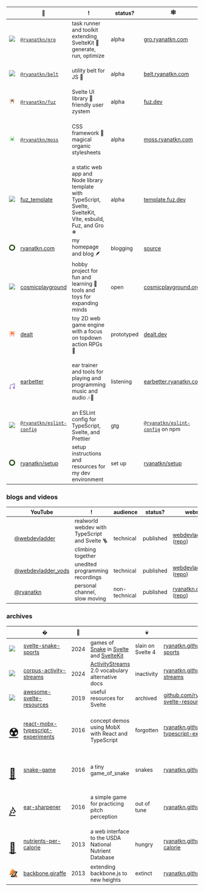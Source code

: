 |                                                                                                                                                                                      | 🐢                                                                     | !                                                                                                            | status?   | 🕸️                                                                                        | topics                                                                                                                                                                                                                                                                          |
| ------------------------------------------------------------------------------------------------------------------------------------------------------------------------------------ | ---------------------------------------------------------------------- | ------------------------------------------------------------------------------------------------------------ | --------- | ----------------------------------------------------------------------------------------- | ------------------------------------------------------------------------------------------------------------------------------------------------------------------------------------------------------------------------------------------------------------------------------- |
| <a href="https://github.com/ryanatkn/gro"><img src="https://raw.githubusercontent.com/ryanatkn/gro/main/static/favicon.png" /></a>                                                   | [`@ryanatkn/gro`](https://github.com/ryanatkn/gro)                     | task runner and toolkit extending SvelteKit 🌰 generate, run, optimize                                       | alpha     | <a href="https://gro.ryanatkn.com/">gro.ryanatkn.com</a>                                  | [web](https://github.com/topics/web) [svelte](https://github.com/topics/svelte) [sveltekit](https://github.com/topics/sveltekit) [typescript](https://github.com/topics/typescript)                                                                                             |
| <a href="https://github.com/ryanatkn/belt"><img src="https://raw.githubusercontent.com/ryanatkn/belt/main/static/logo.svg" /></a>                                                                                                                           | [`@ryanatkn/belt`](https://github.com/ryanatkn/belt)                   | utility belt for JS 🦕                                                                                          | alpha     | [belt.ryanatkn.com](https://belt.ryanatkn.com/)                                           | [javascript](https://github.com/topics/javascript) [library](https://github.com/topics/library) [typescript](https://github.com/topics/typescript) [web](https://github.com/topics/web)                                                                                         |
| <a href="https://github.com/ryanatkn/fuz"><img src="https://raw.githubusercontent.com/ryanatkn/fuz/main/static/logo.svg" /></a>                                                      | [`@ryanatkn/fuz`](https://github.com/ryanatkn/fuz)                     | Svelte UI library 🧶 friendly user zystem                                                                    | alpha     | [fuz.dev](https://www.fuz.dev/)                                                           | [svelte](https://github.com/topics/svelte) [sveltekit](https://github.com/topics/sveltekit) [html](https://github.com/topics/html) [css](https://github.com/topics/css) [web](https://github.com/topics/web)                                                                    |
| <a href="https://github.com/ryanatkn/moss"><img src="https://raw.githubusercontent.com/ryanatkn/moss/main/static/logo.svg" /></a>                                                    | [`@ryanatkn/moss`](https://github.com/ryanatkn/moss)                   | CSS framework 🌿 magical organic stylesheets                                                                 | alpha     | [moss.ryanatkn.com](https://moss.ryanatkn.com/)                                           | [css](https://github.com/topics/css) [css-framework](https://github.com/topics/css-framework) [design-system](https://github.com/topics/design-system) [utility-classes](https://github.com/topics/utility-classes) [web](https://github.com/topics/web)                        |
| <a href="https://github.com/ryanatkn/fuz_template"><img src="https://raw.githubusercontent.com/ryanatkn/fuz_template/main/static/logo.svg" /></a>                                    | [fuz_template](https://github.com/ryanatkn/fuz_template)               | a static web app and Node library template with TypeScript, Svelte, SvelteKit, Vite, esbuild, Fuz, and Gro ❄ | alpha     | [template.fuz.dev](https://template.fuz.dev/)                                             | [starter](https://github.com/topics/starter) [template](https://github.com/topics/template) [web](https://github.com/topics/web) [svelte](https://github.com/topics/svelte) [sveltekit](https://github.com/topics/sveltekit) [typescript](https://github.com/topics/typescript) |
| <a href="https://www.ryanatkn.com/"><img src="https://raw.githubusercontent.com/ryanatkn/ryanatkn.com/main/static/favicon.png" /></a>                                                | [ryanatkn.com](https://www.ryanatkn.com/)                              | my homepage and blog 🪶                                                                                      | blogging  | [source](https://github.com/ryanatkn/ryanatkn.com)                                        | [homepage](https://github.com/topics/homepage) [web](https://github.com/topics/web)                                                                                                                                                                                             |
| <a href="https://github.com/ryanatkn/cosmicplayground"><img src="https://raw.githubusercontent.com/ryanatkn/cosmicplayground/main/static/assets/characters/cosmic-kitty.webp" /></a> | [cosmicplayground](https://github.com/ryanatkn/cosmicplayground)       | hobby project for fun and learning 🌌 tools and toys for expanding minds                                     | open      | [cosmicplayground.org](https://www.cosmicplayground.org/)                                 | [web](https://github.com/topics/web) [game](https://github.com/topics/game) [space](https://github.com/topics/space) [svelte](https://github.com/topics/svelte) [sveltekit](https://github.com/topics/sveltekit) [pixijs](https://github.com/topics/pixijs)                     |
| <a href="https://github.com/ryanatkn/dealt"><img src="https://raw.githubusercontent.com/ryanatkn/dealt/main/static/favicon.png" /></a> | [dealt](https://github.com/ryanatkn/dealt)       | toy 2D web game engine with a focus on topdown action RPGs 🔮                                     | prototyped      | [dealt.dev](https://www.dealt.dev/)                                 | [web](https://github.com/topics/web) [game](https://github.com/topics/game) [game-engine](https://github.com/topics/game-engine) [svelte](https://github.com/topics/svelte) [sveltekit](https://github.com/topics/sveltekit) [pixijs](https://github.com/topics/pixijs)                     |
| <a href="https://github.com/ryanatkn/earbetter"><h1><img src="https://raw.githubusercontent.com/ryanatkn/earbetter/main/static/logo.svg" /></h1></a>                                 | [earbetter](https://github.com/ryanatkn/earbetter)                     | ear trainer and tools for playing and programming music and audio 🎶🦜                                       | listening | [earbetter.ryanatkn.com](https://earbetter.ryanatkn.com/)                                 | [ear-training](https://github.com/topics/ear-training) [ear-training-game](https://github.com/topics/ear-training-game) [game](https://github.com/topics/game) [music](https://github.com/topics/music) [audio](https://github.com/topics/audio)                                |
| <a href="https://github.com/ryanatkn/eslint-config"><img src="https://avatars.githubusercontent.com/u/6019716?s=200&v=4" /></a>                                                      | [`@ryanatkn/eslint-config`](https://github.com/ryanatkn/eslint-config) | an ESLint config for TypeScript, Svelte, and Prettier                                                        | gtg       | [`@ryanatkn/eslint-config`](https://www.npmjs.com/package/@ryanatkn/eslint-config) on npm | [eslint](https://github.com/topics/eslint) [svelte](https://github.com/topics/svelte) [typescript](https://github.com/topics/typescript)                                                                                                                                        |
| <a href="https://github.com/ryanatkn/setup"><img src="https://raw.githubusercontent.com/ryanatkn/ryanatkn.com/main/static/favicon.png" /></a>                                        | [ryanatkn/setup](https://github.com/ryanatkn/setup)                    | setup instructions and resources for my dev environment                                                      | set up    | [ryanatkn/setup](https://github.com/ryanatkn/setup)                                       | [dev-setup](https://github.com/topics/dev-setup) [web](https://github.com/topics/web)                                                                                                                                                                                           |

<!-- | <a href="https://github.com/ryanatkn/zzz"><img src="https://raw.githubusercontent.com/ryanatkn/zzz/main/static/logo.svg" width="192" height="192" style="max-width: fit-content;" /></a>                                                      | [`@ryanatkn/zzz`](https://github.com/ryanatkn/zzz)                     | bot control hq 💤                                   | designing       | [zzzbot.dev](https://www.zzzbot.dev/)                                             | [social](https://github.com/topics/css) [web](https://github.com/topics/web) [app-framework](https://github.com/topics/design-system) [svelte](https://github.com/topics/svelte) [sveltekit](https://github.com/topics/sveltekit)                                               | -->

### blogs and videos

|                                                                                                                                                                      | YouTube                                                          | !                                                                                   | audience      | status?                                        | website                                                                                                  |
| -------------------------------------------------------------------------------------------------------------------------------------------------------------------- | ---------------------------------------------------------------- | ----------------------------------------------------------------------------------- | ------------- | ---------------------------------------------- | -------------------------------------------------------------------------------------------------------- |
| <a href="https://www.youtube.com/@webdevladder"><img src="https://raw.githubusercontent.com/ryanatkn/webdevladder.net/main/static/logo.svg" /></a>                   | [@webdevladder](https://www.youtube.com/@webdevladder)           | realworld webdev with TypeScript and Svelte 🪜 climbing together                    | technical     | published                                   | [webdevladder.net](https://www.webdevladder.net/) ([repo](https://github.com/ryanatkn/webdevladder.net)) |
| <a href="https://www.youtube.com/@webdevladder_vods"><img src="https://raw.githubusercontent.com/ryanatkn/webdevladder.net/main/static/webdevladder_vods.svg" /></a> | [@webdevladder_vods](https://www.youtube.com/@webdevladder_vods) | unedited programming recordings                                                     | technical     | published                                   | [webdevladder.net](https://www.webdevladder.net/) ([repo](https://github.com/ryanatkn/webdevladder.net)) |
| <a href="https://www.youtube.com/@ryanatkn"><img src="https://raw.githubusercontent.com/ryanatkn/ryanatkn.com/main/static/me.png" /></a>                             | [@ryanatkn](https://www.youtube.com/@ryanatkn)                   | personal channel, slow moving                                                       | non-technical | published                                      | [ryanatkn.com](https://www.ryanatkn.com/) ([repo](https://github.com/ryanatkn/ryanatkn.com))             |

### archives

|                                                                                                                                                                                | �                                                                                                  | 🦴   |                                                                                                                                   | 💀                | 🕸️                                                                                                                    |                                                                                                                                                                                                                         |
| ------------------------------------------------------------------------------------------------------------------------------------------------------------------------------ | -------------------------------------------------------------------------------------------------- | ---- | --------------------------------------------------------------------------------------------------------------------------------- | ----------------- | --------------------------------------------------------------------------------------------------------------------- | ----------------------------------------------------------------------------------------------------------------------------------------------------------------------------------------------------------------------- |
| <a href="https://github.com/ryanatkn/svelte-snake-sports"><img src="https://raw.githubusercontent.com/ryanatkn/svelte-snake-sports/main/static/favicon.png" /></a>             | [svelte-snake-sports](https://github.com/ryanatkn/svelte-snake-sports)                             | 2024 | games of [Snake](https://wikipedia.org/wiki/Snake_game) in [Svelte](https://svelte.dev/) and [SvelteKit](https://kit.svelte.dev/) | slain on Svelte 4 | [ryanatkn.github.io/svelte-snake-sports](https://ryanatkn.github.io/svelte-snake-sports/)                             | sss 🐍 [web](https://github.com/topics/web) [game](https://github.com/topics/game) [snake](https://github.com/topics/snake) [svelte](https://github.com/topics/svelte) [sveltekit](https://github.com/topics/sveltekit) |
| <a href="https://github.com/ryanatkn/corpus-activity-streams"><img src="https://avatars.githubusercontent.com/u/219549?s=200&v=4" /></a>                                       | [corpus-activity-streams](https://github.com/ryanatkn/corpus-activity-streams)                     | 2024 | [ActivityStreams](<https://en.wikipedia.org/wiki/Activity_Streams_(format)>) 2.0 vocabulary alternative docs                      | inactivity        | [ryanatkn.github.io/corpus-activity-streams](https://ryanatkn.github.io/corpus-activity-streams/)                     | [activitystreams](https://github.com/topics/activitystreams) [activitypub](https://github.com/topics/activitypub) [fediverse](https://github.com/topics/fediverse)                                                      |
| <a href="https://github.com/ryanatkn/awesome-svelte-resources"><img src="https://raw.githubusercontent.com/ryanatkn/awesome-svelte-resources/master/svelte-logo.svg" /></a>    | [awesome-svelte-resources](https://github.com/ryanatkn/awesome-svelte-resources)                   | 2019 | useful resources for Svelte                                                                                                       | archived          | [github.com/ryanatkn/awesome-svelte-resources](https://github.com/ryanatkn/awesome-svelte-resources/)                 | [svelte](https://github.com/topics/svelte) [javascript](https://github.com/topics/javascript) [web](https://github.com/topics/web)                                                                                      |
| <h1><a href="https://github.com/ryanatkn/react-mobx-typescript-experiments">☢️</a></h1>                                                                                        | [react-mobx-typescript-experiments](https://github.com/ryanatkn/react-mobx-typescript-experiments) | 2016 | concept demos using MobX with React and TypeScript                                                                                | forgotten         | [ryanatkn.github.io/react-mobx-typescript-experiments](https://ryanatkn.github.io/react-mobx-typescript-experiments/) | shrug                                                                                                                                                                                                                   |
| <h1><a href="https://github.com/ryanatkn/snake-game">🐍</a></h1>                                                                                                               | [snake-game](https://github.com/ryanatkn/snake-game)                                               | 2016 | a tiny game_of_snake                                                                                                              | snakes            | [ryanatkn.github.io/snake-game](http://ryanatkn.github.io/snake-game)                                                 | interview question, successor is [svelte_snake_sports](https://github.com/ryanatkn/svelte_snake_sports)                                                                                                                 |
| <h1><a href="https://github.com/ryanatkn/ear-sharpener">🎶</a></h1>                                                                                                            | [ear-sharpener](https://github.com/ryanatkn/ear-sharpener)                                         | 2016 | a simple game for practicing pitch perception                                                                                     | out of tune       | [ryanatkn.github.io/ear-sharpener](http://ryanatkn.github.io/ear-sharpener)                                           | do not use this much, it's literally out of tune, successor is [earbetter](https://github.com/ryanatkn/earbetter)                                                                                                       |
| <h1><a href="https://github.com/ryanatkn/nutrients-per-calorie">🐬</a></h1>                                                                                                    | [nutrients-per-calorie](https://github.com/ryanatkn/nutrients-per-calorie)                         | 2013 | a web interface to the USDA National Nutrient Database                                                                            | hungry            | [ryanatkn.github.io/nutrients-per-calorie](http://ryanatkn.github.io/nutrients-per-calorie)                           | food                                                                                                                                                                                                                    |
| <a href="https://github.com/ryanatkn/backbone.giraffe"><img src="https://raw.githubusercontent.com/ryanatkn/backbone.giraffe/master/dist/docs/img/backbone.giraffe.png" /></a> | [backbone.giraffe](https://github.com/ryanatkn/backbone.giraffe)                                   | 2013 | extending backbone.js to new heights                                                                                              | extinct           | [ryanatkn.github.io/backbone.giraffe](https://ryanatkn.github.io/backbone.giraffe/)                                   | rip🦴️🦒                                                                                                                                                                                                                |
